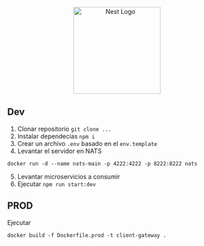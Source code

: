 <p align="center">
  <a href="http://nestjs.com/" target="blank"><img src="https://nestjs.com/img/logo-small.svg" width="200" alt="Nest Logo" /></a>
</p>

## Dev

1. Clonar repositorio `git clone ...`
2. Instalar dependecias `npm i`
3. Crear un archivo `.env` basado en el `env.template`
4. Levantar el servidor en NATS

```
docker run -d --name nats-main -p 4222:4222 -p 8222:8222 nats
```

5. Levantar microservicios a consumir
6. Ejecutar `npm run start:dev`

## PROD

Ejecutar

```
docker build -f Dockerfile.prod -t client-gateway .
```
